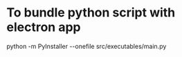 
# To bundle python script with electron app
python -m PyInstaller --onefile src/executables/main.py
